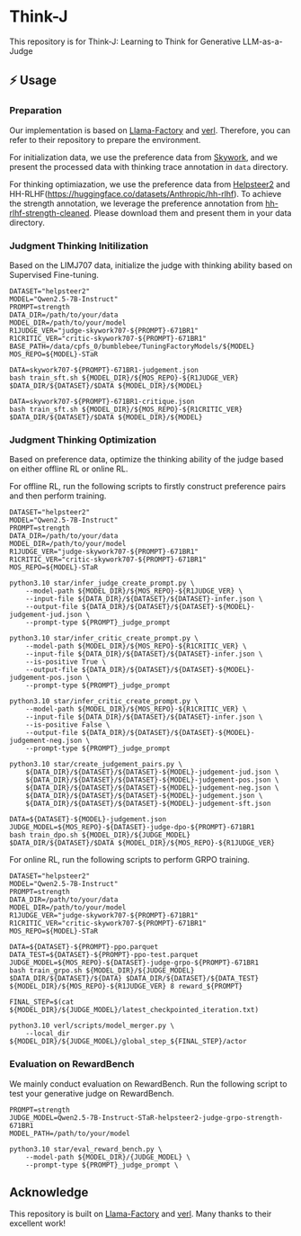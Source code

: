 # Think-J

This repository is for Think-J: Learning to Think for Generative LLM-as-a-Judge


## ⚡️ Usage

### Preparation

Our implementation is based on [Llama-Factory](https://github.com/hiyouga/LLaMA-Factory) and [verl](https://github.com/volcengine/verl). Therefore, you can refer to their repository to prepare the environment.

For initialization data, we use the preference data from [Skywork](https://huggingface.co/datasets/Skywork/Skywork-Reward-Preference-80K-v0.2), and we present the processed data with thinking trace annotation in `data` directory.

For thinking optimiazation, we use the preference data from [Helpsteer2](https://huggingface.co/datasets/nvidia/HelpSteer2) and HH-RLHF(https://huggingface.co/datasets/Anthropic/hh-rlhf). To achieve the strength annotation, we leverage the preference annotation from [hh-rlhf-strength-cleaned](https://huggingface.co/datasets/fnlp/hh-rlhf-strength-cleaned). Please download them and present them in your data directory.

### Judgment Thinking Initilization

Based on the LIMJ707 data, initialize the judge with thinking ability based on Supervised Fine-tuning.
```shell
DATASET="helpsteer2"
MODEL="Qwen2.5-7B-Instruct"
PROMPT=strength
DATA_DIR=/path/to/your/data
MODEL_DIR=/path/to/your/model
R1JUDGE_VER="judge-skywork707-${PROMPT}-671BR1"
R1CRITIC_VER="critic-skywork707-${PROMPT}-671BR1"
BASE_PATH=/data/cpfs_0/bumblebee/TuningFactoryModels/${MODEL}
MOS_REPO=${MODEL}-STaR

DATA=skywork707-${PROMPT}-671BR1-judgement.json
bash train_sft.sh ${MODEL_DIR}/${MOS_REPO}-${R1JUDGE_VER} $DATA_DIR/${DATASET}/$DATA ${MODEL_DIR}/${MODEL}

DATA=skywork707-${PROMPT}-671BR1-critique.json
bash train_sft.sh ${MODEL_DIR}/${MOS_REPO}-${R1CRITIC_VER} $DATA_DIR/${DATASET}/$DATA ${MODEL_DIR}/${MODEL}
```

### Judgment Thinking Optimization

Based on preference data, optimize the thinking ability of the judge based on either offline RL or online RL. 

For offline RL, run the following scripts to firstly construct preference pairs and then perform training.
```shell
DATASET="helpsteer2"
MODEL="Qwen2.5-7B-Instruct"
PROMPT=strength
DATA_DIR=/path/to/your/data
MODEL_DIR=/path/to/your/model
R1JUDGE_VER="judge-skywork707-${PROMPT}-671BR1"
R1CRITIC_VER="critic-skywork707-${PROMPT}-671BR1"
MOS_REPO=${MODEL}-STaR

python3.10 star/infer_judge_create_prompt.py \
    --model-path ${MODEL_DIR}/${MOS_REPO}-${R1JUDGE_VER} \
    --input-file ${DATA_DIR}/${DATASET}/${DATASET}-infer.json \
    --output-file ${DATA_DIR}/${DATASET}/${DATASET}-${MODEL}-judgement-jud.json \
    --prompt-type ${PROMPT}_judge_prompt

python3.10 star/infer_critic_create_prompt.py \
    --model-path ${MODEL_DIR}/${MOS_REPO}-${R1CRITIC_VER} \
    --input-file ${DATA_DIR}/${DATASET}/${DATASET}-infer.json \
    --is-positive True \
    --output-file ${DATA_DIR}/${DATASET}/${DATASET}-${MODEL}-judgement-pos.json \
    --prompt-type ${PROMPT}_judge_prompt

python3.10 star/infer_critic_create_prompt.py \
    --model-path ${MODEL_DIR}/${MOS_REPO}-${R1CRITIC_VER} \
    --input-file ${DATA_DIR}/${DATASET}/${DATASET}-infer.json \
    --is-positive False \
    --output-file ${DATA_DIR}/${DATASET}/${DATASET}-${MODEL}-judgement-neg.json \
    --prompt-type ${PROMPT}_judge_prompt

python3.10 star/create_judgement_pairs.py \
    ${DATA_DIR}/${DATASET}/${DATASET}-${MODEL}-judgement-jud.json \
    ${DATA_DIR}/${DATASET}/${DATASET}-${MODEL}-judgement-pos.json \
    ${DATA_DIR}/${DATASET}/${DATASET}-${MODEL}-judgement-neg.json \
    ${DATA_DIR}/${DATASET}/${DATASET}-${MODEL}-judgement.json \
    ${DATA_DIR}/${DATASET}/${DATASET}-${MODEL}-judgement-sft.json

DATA=${DATASET}-${MODEL}-judgement.json
JUDGE_MODEL=${MOS_REPO}-${DATASET}-judge-dpo-${PROMPT}-671BR1
bash train_dpo.sh ${MODEL_DIR}/${JUDGE_MODEL} $DATA_DIR/${DATASET}/$DATA ${MODEL_DIR}/${MOS_REPO}-${R1JUDGE_VER}
```

For online RL, run the following scripts to perform GRPO training.

```shell
DATASET="helpsteer2"
MODEL="Qwen2.5-7B-Instruct"
PROMPT=strength
DATA_DIR=/path/to/your/data
MODEL_DIR=/path/to/your/model
R1JUDGE_VER="judge-skywork707-${PROMPT}-671BR1"
R1CRITIC_VER="critic-skywork707-${PROMPT}-671BR1"
MOS_REPO=${MODEL}-STaR

DATA=${DATASET}-${PROMPT}-ppo.parquet
DATA_TEST=${DATASET}-${PROMPT}-ppo-test.parquet
JUDGE_MODEL=${MOS_REPO}-${DATASET}-judge-grpo-${PROMPT}-671BR1
bash train_grpo.sh ${MODEL_DIR}/${JUDGE_MODEL} $DATA_DIR/${DATASET}/${DATA} $DATA_DIR/${DATASET}/${DATA_TEST} ${MODEL_DIR}/${MOS_REPO}-${R1JUDGE_VER} 8 reward_${PROMPT}

FINAL_STEP=$(cat ${MODEL_DIR}/${JUDGE_MODEL}/latest_checkpointed_iteration.txt)

python3.10 verl/scripts/model_merger.py \
    --local_dir ${MODEL_DIR}/${JUDGE_MODEL}/global_step_${FINAL_STEP}/actor
```

### Evaluation on RewardBench

We mainly conduct evaluation on RewardBench. Run the following script to test your generative judge on RewardBench.
```shell
PROMPT=strength
JUDGE_MODEL=Qwen2.5-7B-Instruct-STaR-helpsteer2-judge-grpo-strength-671BR1
MODEL_PATH=/path/to/your/model

python3.10 star/eval_reward_bench.py \
    --model-path ${MODEL_DIR}/{JUDGE_MODEL} \
    --prompt-type ${PROMPT}_judge_prompt \
```

## Acknowledge

This repository is built on [Llama-Factory](https://github.com/hiyouga/LLaMA-Factory) and [verl](https://github.com/volcengine/verl). Many thanks to their excellent work!
